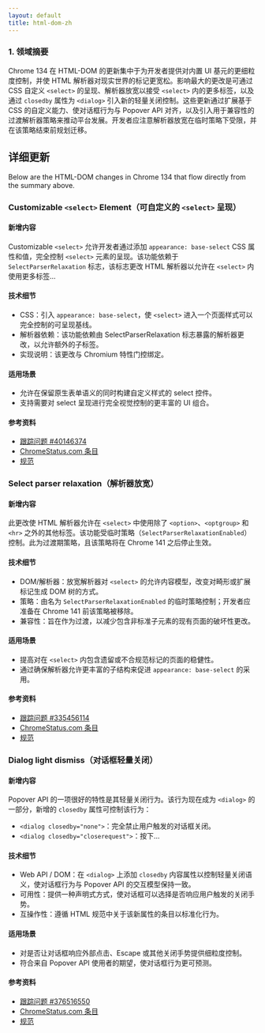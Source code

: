 ```yaml
---
layout: default
title: html-dom-zh
---
```


### 1. 领域摘要

Chrome 134 在 HTML-DOM 的更新集中于为开发者提供对内置 UI 基元的更细粒度控制，并使 HTML 解析器对现实世界的标记更宽松。影响最大的更改是可通过 CSS 自定义 `<select>` 的呈现、解析器放宽以接受 `<select>` 内的更多标签，以及通过 `closedby` 属性为 `<dialog>` 引入新的轻量关闭控制。这些更新通过扩展基于 CSS 的自定义能力、使对话框行为与 Popover API 对齐，以及引入用于兼容性的过渡解析器策略来推动平台发展。开发者应注意解析器放宽在临时策略下受限，并在该策略结束前规划迁移。

## 详细更新

Below are the HTML-DOM changes in Chrome 134 that flow directly from the summary above.

### Customizable `<select>` Element（可自定义的 `<select>` 呈现）

#### 新增内容
Customizable `<select>` 允许开发者通过添加 `appearance: base-select` CSS 属性和值，完全控制 `<select>` 元素的呈现。该功能依赖于 `SelectParserRelaxation` 标志，该标志更改 HTML 解析器以允许在 `<select>` 内使用更多标签...

#### 技术细节
- CSS：引入 `appearance: base-select`，使 `<select>` 进入一个页面样式可以完全控制的可呈现基线。
- 解析器依赖：该功能依赖由 SelectParserRelaxation 标志暴露的解析器更改，以允许额外的子标签。
- 实现说明：该更改与 Chromium 特性门控绑定。

#### 适用场景
- 允许在保留原生表单语义的同时构建自定义样式的 select 控件。
- 支持需要对 select 呈现进行完全视觉控制的更丰富的 UI 组合。

#### 参考资料
- [跟踪问题 #40146374](https://issues.chromium.org/issues/40146374)
- [ChromeStatus.com 条目](https://chromestatus.com/feature/5737365999976448)
- [规范](https://github.com/whatwg/html/issues/9799)

### Select parser relaxation（解析器放宽）

#### 新增内容
此更改使 HTML 解析器允许在 `<select>` 中使用除了 `<option>`、`<optgroup>` 和 `<hr>` 之外的其他标签。该功能受临时策略（`SelectParserRelaxationEnabled`）控制。此为过渡期策略，且该策略将在 Chrome 141 之后停止生效。

#### 技术细节
- DOM/解析器：放宽解析器对 `<select>` 的允许内容模型，改变对畸形或扩展标记生成 DOM 树的方式。
- 策略：由名为 `SelectParserRelaxationEnabled` 的临时策略控制；开发者应准备在 Chrome 141 前该策略被移除。
- 兼容性：旨在作为过渡，以减少包含非标准子元素的现有页面的破坏性更改。

#### 适用场景
- 提高对在 `<select>` 内包含遗留或不合规范标记的页面的稳健性。
- 通过确保解析器允许更丰富的子结构来促进 `appearance: base-select` 的采用。

#### 参考资料
- [跟踪问题 #335456114](https://issues.chromium.org/issues/335456114)
- [ChromeStatus.com 条目](https://chromestatus.com/feature/5145948356083712)
- [规范](https://github.com/whatwg/html/pull/10557)

### Dialog light dismiss（对话框轻量关闭）

#### 新增内容
Popover API 的一项很好的特性是其轻量关闭行为。该行为现在成为 `<dialog>` 的一部分，新增的 `closedby` 属性可控制该行为：

  * `<dialog closedby="none">`：完全禁止用户触发的对话框关闭。
  * `<dialog closedby="closerequest">`：按下...

#### 技术细节
- Web API / DOM：在 `<dialog>` 上添加 `closedby` 内容属性以控制轻量关闭语义，使对话框行为与 Popover API 的交互模型保持一致。
- 可用性：提供一种声明式方式，使对话框可以选择是否响应用户触发的关闭手势。
- 互操作性：遵循 HTML 规范中关于该新属性的条目以标准化行为。

#### 适用场景
- 对是否让对话框响应外部点击、Escape 或其他关闭手势提供细粒度控制。
- 符合来自 Popover API 使用者的期望，使对话框行为更可预测。

#### 参考资料
- [跟踪问题 #376516550](https://issues.chromium.org/issues/376516550)
- [ChromeStatus.com 条目](https://chromestatus.com/feature/5097714453577728)
- [规范](https://html.spec.whatwg.org/#attr-dialog-closedby)
